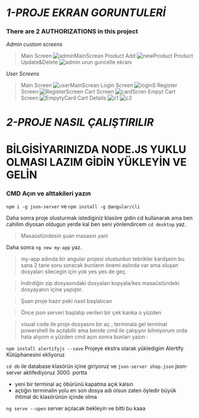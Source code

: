 # *1-PROJE EKRAN GORUNTULERİ*
### There are 2 AUTHORIZATIONS in this project
<i>Admin custom screens</i>
> Main Screen
![adminMainScrean](https://user-images.githubusercontent.com/52455771/168697049-217d8c51-2921-4d65-b4a7-d0345ffdcdb9.png)
Product Add
![newProduct](https://user-images.githubusercontent.com/52455771/168697060-9c352f8e-7c69-4ed0-8bdf-5241cc64de1c.png)
Product Update&Delete
![admin urun guncelle ekranı](https://user-images.githubusercontent.com/52455771/168697047-53294934-7c46-4cd2-aead-2aac532fa825.png)

<i>User Screens</i>
> Main Screen
![userMainScrean](https://user-images.githubusercontent.com/52455771/168697065-aecf9246-0519-4bc6-b9bd-f308df098529.png)
Login Screen
![loginS](https://user-images.githubusercontent.com/52455771/168697058-3cffd438-4a3c-448a-82ba-716edc86ee34.png)
Register Screen
![RegisterScreen](https://user-images.githubusercontent.com/52455771/168697064-751fec7a-9440-46d4-bf09-6785e36721c5.png)
Cart Screen
![cardScren](https://user-images.githubusercontent.com/52455771/168697054-f3b1152b-1754-482e-a040-1eafa2b14450.png)
Empyt Cart Screen
![EmpytyCard](https://user-images.githubusercontent.com/52455771/168697055-1fb64139-6c23-42a0-b9bc-29e48acf6bf7.png)
Cart Details
![c1](https://user-images.githubusercontent.com/52455771/168697052-19c74c98-c5a9-4113-9fd7-860eee4491e4.png)
![c2](https://user-images.githubusercontent.com/52455771/168697053-807bcd20-c609-44ff-ab9a-05fb8dcf0726.png)

# *2-PROJE NASIL ÇALIŞTIRILIR*

# BİLGİSİYARINIZDA NODE.JS YUKLU OLMASI LAZIM GİDİN YÜKLEYİN VE GELİN

###  CMD Açın ve alttakileri yazın
   `npm i -g json-server` ve
   `npm install -g @angular/cli` 
   
 Daha sonra proje olusturmak istediginiz klasöre gidin cd kullanarak ama ben cahilim diyosan oldugun yerde kal ben seni yönlendircem
`cd desktop` yaz.
>Masaüstündesin şuan masasın yani

  Daha sonra
`ng new my-app`  yaz.
>my-app adında bir angular projesi olusturdun tebrikler kardşeim bu sana 2 tane soru soracak bunların önemi aslında var ama oluşan dosyaları silecegin için yok yes yes de geç.

 >İndirdiğin zip dosyasındaki dosyaları kopyala/kes masaüstündeki dosyayanın içine yapıştır.
 
 >Şuan proje hazır peki nasıl başlatıcan
 
 >Önce json serveri başlatıp verileri bir çek kanka o yüzden

  >visual code ile proje dosyasını bir aç , terminala gel 
	terminal powershell ile açılabilir ama bende cmd ile çalışıyor bilmiyorum orda hata alıyom
	o yüzden cmd açın sonra bunları yazın :
  
 ` npm install alertifyjs --save ` Projeye ekstra olarak yükledigim Alertify Kütüphanesini ekliyoruz
 
 `cd db` ile database klasörün içine giriyoruz ve
 `json-server shop.json` json-server aktifediyoruz 3000. portta
- yeni bir terminal aç öbürünü kapatma açık kalsın 
- açtığın terminalin yolu en son dosya adı olsun zaten öyledir büyük ihtimal dc klasörünün içinde olma

`ng serve --open` server açılacak bekleyin ve bitti bu kaaa



